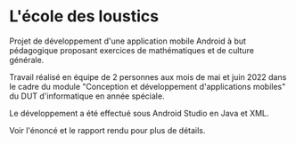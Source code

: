 # L'école des loustics

Projet de développement d'une application mobile Android à but pédagogique proposant exercices de mathématiques et de culture générale.

Travail réalisé en équipe de 2 personnes aux mois de mai et juin 2022 dans le cadre du module "Conception et développement d'applications mobiles" du DUT d'informatique en année spéciale.

Le développement a été effectué sous Android Studio en Java et XML.

Voir l'énoncé et le rapport rendu pour plus de détails.


